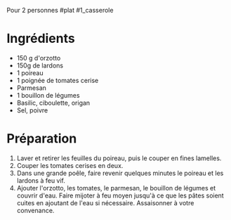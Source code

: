 Pour 2 personnes 
#plat #1_casserole

# Ingrédients

- 150 g d'orzotto
- 150g de lardons
- 1 poireau
- 1 poignée de tomates cerise 
- Parmesan
- 1 bouillon de légumes
- Basilic, ciboulette, origan
- Sel, poivre

# Préparation

1. Laver et retirer les feuilles du poireau, puis le couper en fines lamelles. 
2. Couper les tomates cerises en deux.
3. Dans une grande poêle, faire revenir quelques minutes le poireau et les lardons à feu vif. 
4. Ajouter l'orzotto, les tomates, le parmesan, le bouillon de légumes et couvrir d'eau. Faire mijoter à feu moyen jusqu'à ce que les pâtes soient cuites en ajoutant de l'eau si nécessaire. Assaisonner à votre convenance. 